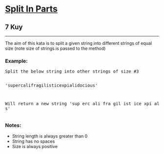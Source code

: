 <h1><a href="https://www.codewars.com/kata/5650ab06d11d675371000003">Split In Parts</a></h1>
<h2>7 Kuy</h2>
<hr>
<p>The aim of this kata is to split a given string into different strings of equal size (note size of strings 
is passed to the method)</p>
<h3>Example:</h3>
<pre>
Split the below string into other strings of size #3

'supercalifragilisticexpialidocious'

Will return a new string
'sup erc ali fra gil ist ice xpi ali doc iou s'
</pre>
<h3>Notes:</h3>
<ul>
<li>String length is always greater than 0</li>
<li>String has no spaces</li>
<li>Size is always positive</li>
</ul>


